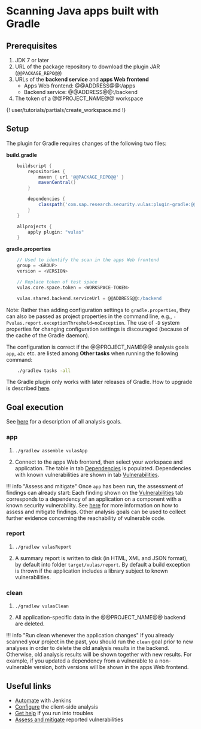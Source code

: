 # Scanning Java apps built with Gradle

## Prerequisites

1. JDK 7 or later
2. URL of the package repository to download the plugin JAR (`@@PACKAGE_REPO@@`)
3. URLs of the **backend service** and **apps Web frontend**
    - Apps Web frontend: @@ADDRESS@@:/apps
    - Backend service: @@ADDRESS@@:/backend
4. The token of a @@PROJECT_NAME@@ workspace

{! user/tutorials/partials/create_workspace.md !}

## Setup

The plugin for Gradle requires changes of the following two files:

**build.gradle**

```gradle
    buildscript {
        repositories {
            maven { url '@@PACKAGE_REPO@@' }
            mavenCentral()
        }

        dependencies {
            classpath('com.sap.research.security.vulas:plugin-gradle:@@PROJECT_VERSION@@') { changing = true }
        }
    }

    allprojects {
        apply plugin: "vulas"
    }
```

**gradle.properties**

```gradle
    // Used to identify the scan in the apps Web frontend
    group = <GROUP>
    version = <VERSION>

    // Replace token of test space
    vulas.core.space.token = <WORKSPACE-TOKEN>

    vulas.shared.backend.serviceUrl = @@ADDRESS@@:/backend
```

Note: Rather than adding configuration settings to `gradle.properties`, they can also be passed as project properties in the command line, e.g., `-Pvulas.report.exceptionThreshold=noException`. The use of `-D` system properties for changing configuration settings is discouraged (because of the cache of the Gradle daemon).

The configuration is correct if the @@PROJECT_NAME@@ analysis goals `app`, `a2c` etc. are listed among **Other tasks** when running the following command:

```sh
    ./gradlew tasks -all
```

The Gradle plugin only works with later releases of Gradle. How to upgrade is described [here](https://docs.gradle.org/current/userguide/gradle_wrapper.html#sec:upgrading_wrapper).

## Goal execution

See [here](../../manuals/analysis/) for a description of all analysis goals.

### app

1. `./gradlew assemble vulasApp`

2. Connect to the apps Web frontend, then select your workspace and application. The table in tab [Dependencies](../../manuals/frontend/#dependencies) is populated. Dependencies with known vulnerabilities are shown in tab [Vulnerabilities](../../manuals/frontend/#vulnerabilities).

!!! info "Assess and mitigate"
    Once `app` has been run, the assessment of findings can already start: Each finding shown on the [Vulnerabilities](../../manuals/frontend/#vulnerabilities) tab corresponds to a dependency of an application on a component with a known security vulnerability. See [here](../../manuals/assess_and_mitigate/) for more information on how to assess and mitigate findings. Other analysis goals can be used to collect further evidence concerning the reachability of vulnerable code.

### report

1. `./gradlew vulasReport`

2. A summary report is written to disk (in HTML, XML and JSON format), by default into folder `target/vulas/report`. By default a build exception is thrown if the application includes a library subject to known vulnerabilities.

### clean

1. `./gradlew vulasClean`

2. All application-specific data in the @@PROJECT_NAME@@ backend are deleted.

!!! info "Run clean whenever the application changes"
    If you already scanned your project in the past, you should run the `clean` goal prior to new analyses in order to delete the old analysis results in the backend. Otherwise, old analysis results will be shown together with new results. For example, if you updated a dependency from a vulnerable to a non-vulnerable version, both versions will be shown in the apps Web frontend.

## Useful links

- [Automate](../../tutorials/jenkins_howto) with Jenkins
- [Configure](../../manuals/setup/) the client-side analysis
- [Get help](../../support) if you run into troubles
- [Assess and mitigate](../../manuals/assess_and_mitigate) reported vulnerabilities
